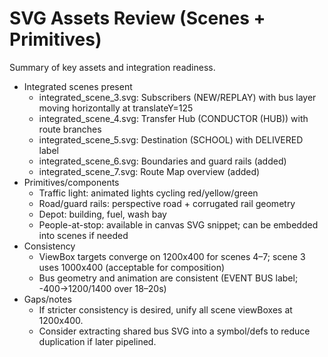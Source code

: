 # SVG Assets Review (Scenes + Primitives)

Summary of key assets and integration readiness.

- Integrated scenes present
  - integrated_scene_3.svg: Subscribers (NEW/REPLAY) with bus layer moving horizontally at translateY=125
  - integrated_scene_4.svg: Transfer Hub (CONDUCTOR (HUB)) with route branches
  - integrated_scene_5.svg: Destination (SCHOOL) with DELIVERED label
  - integrated_scene_6.svg: Boundaries and guard rails (added)
  - integrated_scene_7.svg: Route Map overview (added)
- Primitives/components
  - Traffic light: animated lights cycling red/yellow/green
  - Road/guard rails: perspective road + corrugated rail geometry
  - Depot: building, fuel, wash bay
  - People-at-stop: available in canvas SVG snippet; can be embedded into scenes if needed
- Consistency
  - ViewBox targets converge on 1200x400 for scenes 4–7; scene 3 uses 1000x400 (acceptable for composition)
  - Bus geometry and animation are consistent (EVENT BUS label; -400→1200/1400 over 18–20s)
- Gaps/notes
  - If stricter consistency is desired, unify all scene viewBoxes at 1200x400.
  - Consider extracting shared bus SVG into a symbol/defs to reduce duplication if later pipelined.

